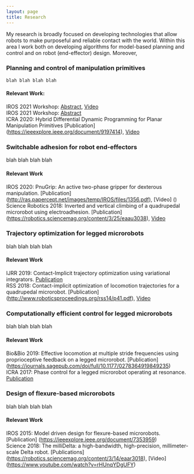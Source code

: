 ```yaml
---
layout: page
title: Research
---
```


My research is broadly focused on developing technologies that allow robots to make purposeful and reliable contact with the world. Within this area I work both on developing algorithms for model-based planning and control and on robot (end-effector) design. Moreover, 
<!-- ########################## Entry 0 ############################# -->

### Planning and control of manipulation primitives

    blah blah blah blah 

  #### Relevant Work: 

  IROS 2021 Workshop: [Abstract](""), [Video]("") <br>
  IROS 2021 Workshop: [Abstract]("") <br> 
  ICRA 2020: Hybrid Differential Dynamic Programming for Planar Manipulation Primitives [Publication] (https://ieeexplore.ieee.org/document/9197414),  [Video](https://www.youtube.com/watch?v=YGSe4cUfq6Q&feature=youtu.be&ab_channel=MCubeLabMIT) <br>

  <!-- ########################## Entry 1 ############################# -->

### Switchable adhesion for robot end-effectors

blah blah blah blah 

#### Relevant Work  

IROS 2020: PnuGrip: An active two-phase gripper for dexterous manipulation. [Publication] (http://ras.papercept.net/images/temp/IROS/files/1356.pdf), [Video] () <br>
Science Robotics 2018:  Inverted and vertical climbing of a quadrupedal microrobot using electroadhesion. [Publication] (https://robotics.sciencemag.org/content/3/25/eaau3038), [Video](https://www.youtube.com/watch?v=hPqFJ_lwHjY&ab_channel=MicroroboticsLab) <br>



<!-- ########################## Entry 2 ############################# -->

### Trajectory optimization for legged microrobots

blah blah blah blah 

#### Relevant Work  

IJRR 2019: Contact-Implicit trajectory optimization using variational integrators. [Publication](https://journals.sagepub.com/doi/full/10.1177/0278364919849235) <br>
RSS 2018: Contact-implicit optimization of locomotion trajectories for a quadrupedal microrobot. [Publication] (http://www.roboticsproceedings.org/rss14/p41.pdf), [Video](https://www.youtube.com/watch?v=fg5MiyJ7dXw&ab_channel=HarvardAgileRoboticsLab) <br>

<!-- ########################## Entry 3 ############################# -->

### Computationally efficient control for legged microrobots

blah blah blah blah 

#### Relevant Work  

Bio&Bio 2019: Effective locomotion at multiple stride frequencies using proprioceptive feedback on a legged microrobot. [Publication] (https://journals.sagepub.com/doi/full/10.1177/0278364919849235) <br>
ICRA 2017: Phase control for a legged microrobot operating at resonance. [Publication](https://ieeexplore.ieee.org/document/7989704) <br>

<!-- ########################## Entry 3 ############################# -->

### Design of flexure-based microrobots

blah blah blah blah 

#### Relevant Work  

IROS 2015: Model driven design for flexure-based microrobots. [Publication]
(https://ieeexplore.ieee.org/document/7353959) <br>
Science 2018: The milliDelta: a high-bandwidth, high-precision, millimeter-scale Delta robot. [Publications] (https://robotics.sciencemag.org/content/3/14/eaar3018), [Video] (https://www.youtube.com/watch?v=rHUnqYDgUFY) <br>




